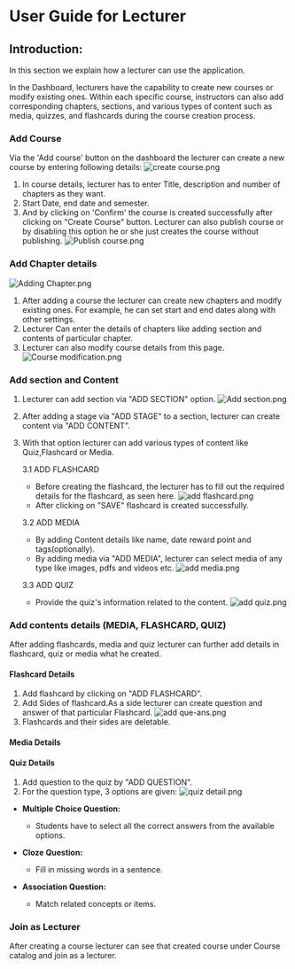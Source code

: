 # User Guide for Lecturer
## Introduction:
In this section we explain how a lecturer can use the application. 

In the Dashboard, lecturers have the capability to create new courses or modify existing ones. Within each specific course, instructors can also add corresponding chapters, sections, and various types of content such as media, quizzes, and flashcards during the course creation process.
### Add Course
Via the 'Add course' button on the dashboard the lecturer can create a new course by entering following details:
![create course.png](..%2FImages%2Fcreate%20course.png)
1. In course details, lecturer has to enter Title, description and number of chapters as they want.
2. Start Date, end date and semester.
3. And by clicking on 'Confirm' the course is created successfully after clicking on "Create Course" button. Lecturer can also publish course or by disabling this option he or she just creates the course without publishing.
![Publish course.png](..%2FImages%2FPublish%20course.png)

### Add Chapter details
![Adding Chapter.png](..%2FImages%2FAdding%20Chapter.png)
1. After adding a course the lecturer can create new chapters and modify existing ones. For example, he can set start and end dates along with other settings.
2. Lecturer Can enter the details of chapters like adding section and contents of particular chapter.
3. Lecturer can also modify course details from this page.
![Course modification.png](..%2FImages%2FCourse%20modification.png)
### Add section and Content
1. Lecturer can add section via "ADD SECTION" option.
![Add section.png](..%2FImages%2FAdd%20section.png)
2. After adding a stage via "ADD STAGE" to a section, lecturer can create content via "ADD CONTENT".
3. With that option lecturer can add various types of content like Quiz,Flashcard or Media.

   3.1  ADD FLASHCARD
    - Before creating the flashcard, the lecturer has to fill out the required details for the flashcard, as seen here.
     ![add flashcard.png](..%2FImages%2Fadd%20flashcard.png)
    - After clicking on "SAVE" flashcard is created successfully.
   
   3.2  ADD MEDIA
    - By adding Content details like name, date reward point and tags(optionally).
    - By adding media via "ADD MEDIA", lecturer can select media of any type like images, pdfs and videos etc.
    ![add media.png](..%2FImages%2Fadd%20media.png)
   
   3.3  ADD QUIZ
   - Provide the quiz's information related to the content.
   ![add quiz.png](..%2FImages%2Fadd%20quiz.png)
   
### Add contents details (MEDIA, FLASHCARD, QUIZ)

After adding flashcards, media and quiz lecturer can further add details in flashcard, quiz or media what he created. 

#### Flashcard Details
1. Add flashcard by clicking on "ADD FLASHCARD".
2. Add Sides of flashcard.As a side lecturer can create question and answer of that particular Flashcard.
![add que-ans.png](..%2FImages%2Fadd%20que-ans.png)
3. Flashcards and their sides are deletable.

#### Media Details

#### Quiz Details
1. Add question to the quiz by "ADD QUESTION".
2. For the question type, 3 options are given: 
 ![quiz detail.png](..%2FImages%2Fquiz%20detail.png)

- **Multiple Choice Question:**
    - Students have to select all the correct answers from the available options.

- **Cloze Question:**
    - Fill in missing words in a sentence.

- **Association Question:**
    - Match related concepts or items.

### Join as Lecturer
After creating a course lecturer can see that created course under Course catalog and join as a lecturer.





